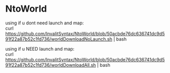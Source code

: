 # NtoWorld

using if u dont need launch and map:\
curl https://github.com/InvalitSyntax/NtoWorld/blob/50acbde76dc636741dc9d591f22a87b52c1fd736/worldDownloadNoLaunch.sh | bash


using if u NEED launch and map:\
curl https://github.com/InvalitSyntax/NtoWorld/blob/50acbde76dc636741dc9d591f22a87b52c1fd736/worldDownloadAll.sh | bash